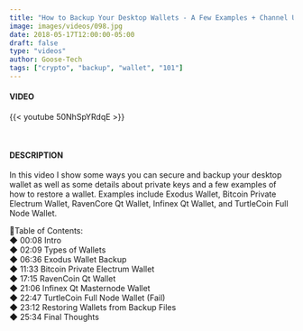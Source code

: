 ```yaml
---
title: "How to Backup Your Desktop Wallets - A Few Examples + Channel Update"
image: images/videos/098.jpg
date: 2018-05-17T12:00:00-05:00
draft: false
type: "videos"
author: Goose-Tech
tags: ["crypto", "backup", "wallet", "101"]
---
```


#### VIDEO

{{< youtube 50NhSpYRdqE >}}

&nbsp;

#### DESCRIPTION

In this video I show some ways you can secure and backup your desktop wallet as well as some details about private keys and a few examples of how to restore a wallet. Examples include Exodus Wallet, Bitcoin Private Electrum Wallet, RavenCore Qt Wallet, Infinex Qt Wallet, and TurtleCoin Full Node Wallet.

📘Table of Contents:  
◆ 00:08 Intro  
◆ 02:09 Types of Wallets  
◆ 06:36 Exodus Wallet Backup  
◆ 11:33 Bitcoin Private Electrum Wallet  
◆ 17:15 RavenCoin Qt Wallet  
◆ 21:06 Infinex Qt Masternode Wallet  
◆ 22:47 TurtleCoin Full Node Wallet (Fail)  
◆ 23:12 Restoring Wallets from Backup Files  
◆ 25:34 Final Thoughts  